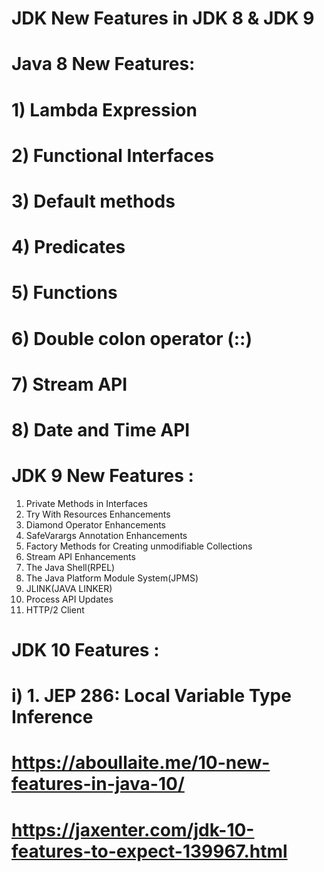 # JDK New Features in JDK 8 & JDK 9


# Java 8 New Features:
   # 1) Lambda Expression
   # 2) Functional Interfaces
   # 3) Default methods
   # 4) Predicates
   # 5) Functions
   #  6) Double colon operator (::)
   #  7) Stream API
   #  8) Date and Time API

# JDK 9 New Features :
1. Private Methods in Interfaces
2. Try With Resources Enhancements 
3. Diamond Operator Enhancements 
4. SafeVarargs Annotation Enhancements 
5. Factory Methods for Creating unmodifiable Collections
6. Stream API Enhancements 
7. The Java Shell(RPEL)
8. The Java Platform Module System(JPMS)
9. JLINK(JAVA LINKER)
10. Process API Updates
11. HTTP/2 Client

# JDK 10 Features :

# i) 1. JEP 286: Local Variable Type Inference
#  https://aboullaite.me/10-new-features-in-java-10/
# https://jaxenter.com/jdk-10-features-to-expect-139967.html
